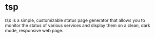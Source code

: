 # tsp

*tsp* is a simple, customizable status page generator that allows you to monitor the status of various services and display them on a clean, dark mode, responsive web page.
